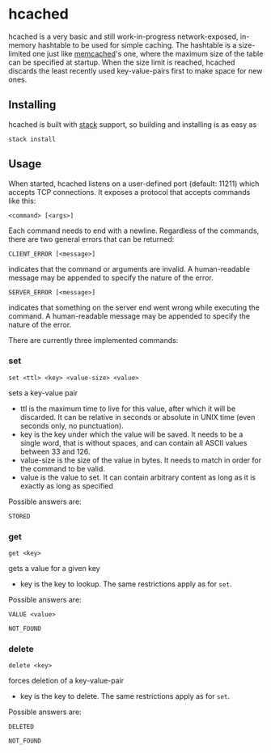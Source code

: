 hcached
=======

hcached is a very basic and still work-in-progress network-exposed, in-memory
hashtable to be used for simple caching. The hashtable is a size-limited one
just like [memcached](http://www.memcached.org/)'s one, where the maximum size
of the table can be specified at startup. When the size limit is reached,
hcached discards the least recently used key-value-pairs first to make space
for new ones.

Installing
----------

hcached is built with [stack](https://www.stackage.org/) support, so building
and installing is as easy as

```
stack install
```

Usage
-----

When started, hcached listens on a user-defined port (default: 11211) which
accepts TCP connections. It exposes a protocol that accepts commands like this:

    <command> [<args>]

Each command needs to end with a newline. Regardless of the commands, there are
two general errors that can be returned:

    CLIENT_ERROR [<message>]

indicates that the command or arguments are invalid. A human-readable message
may be appended to specify the nature of the error.

    SERVER_ERROR [<message>]

indicates that something on the server end went wrong while executing the
command. A human-readable message may be appended to specify the nature of the
error.

There are currently three implemented commands:

### set

    set <ttl> <key> <value-size> <value>

sets a key-value pair

- ttl is the maximum time to live for this value, after which it will be
  discarded. It can be relative in seconds or absolute in UNIX time (even
  seconds only, no punctuation).
- key is the key under which the value will be saved. It needs to be a single
  word, that is without spaces, and can contain all ASCII values between 33 and
  126.
- value-size is the size of the value in bytes. It needs to match in order for
  the command to be valid.
- value is the value to set. It can contain arbitrary content as long as it is
  exactly as long as specified

Possible answers are:

    STORED

### get

    get <key>

gets a value for a given key

- key is the key to lookup. The same restrictions apply as for `set`.

Possible answers are:

    VALUE <value>

    NOT_FOUND

### delete

    delete <key>

forces deletion of a key-value-pair

- key is the key to delete. The same restrictions apply as for `set`.

Possible answers are:

    DELETED

    NOT_FOUND

